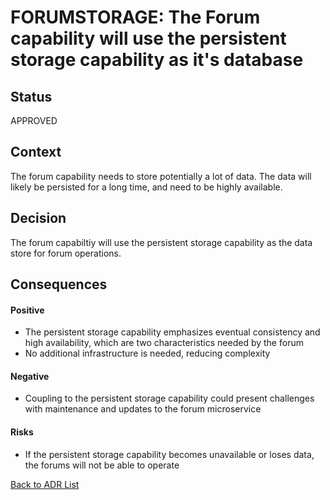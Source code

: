 # FORUMSTORAGE: The Forum capability will use the persistent storage capability as it's database

## Status
APPROVED

## Context
The forum capability needs to store potentially a lot of data. The data will likely be persisted for a long time, and need to be highly available.

## Decision
The forum capabiltiy will use the persistent storage capability as the data store for forum operations.

## Consequences
#### Positive
- The persistent storage capability emphasizes eventual consistency and high availability, which are two characteristics needed by the forum
- No additional infrastructure is needed, reducing complexity

#### Negative
- Coupling to the persistent storage capability could present challenges with maintenance and updates to the forum microservice

#### Risks
- If the persistent storage capability becomes unavailable or loses data, the forums will not be able to operate

[Back to ADR List](../ADRs/)